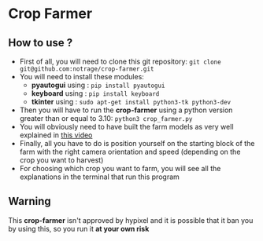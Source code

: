 # Crop Farmer
## How to use ?
- First of all, you will need to clone this git repository: 
`git clone git@github.com:notrage/crop-farmer.git`
- You will need to install these modules:
    - **pyautogui** using : `pip install pyautogui`
    - **keyboard** using : `pip install keyboard`
    - **tkinter** using : `sudo apt-get install python3-tk python3-dev`
- Then you will have to run the **crop-farmer** using a python version greater than or equal to 3.10:
`python3 crop_farmer.py`
- You will obviously need to have built the farm models as very well explained in [this video](https://youtu.be/gcJ5U7SyA-c?feature=shared)
- Finally, all you have to do is position yourself on the starting block of the farm with the right camera orientation and speed (depending on the crop you want to harvest)
- For choosing which crop you want to farm, you will see all the explanations in the terminal that run this program
## Warning
This **crop-farmer** isn't approved by hypixel and it is possible that it ban you by using this, so you run it **at your own risk**